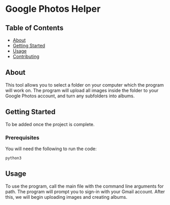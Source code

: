 # Google Photos Helper

## Table of Contents

- [About](#about)
- [Getting Started](#getting_started)
- [Usage](#usage)
- [Contributing](../CONTRIBUTING.md)

## About <a name = "about"></a>

This tool allows you to select a folder on your computer which the program will work on. The program will upload all images inside the folder to your Google Photos account, and turn any subfolders into albums.

## Getting Started <a name = "getting_started"></a>

To be added once the project is complete.

### Prerequisites

You will need the following to run the code:

```
python3
```



## Usage <a name = "usage"></a>

To use the program, call the main file with the command line arguments for path. The program will prompt you to sign-in with your Gmail account. After this, we will begin uploading images and creating albums.
